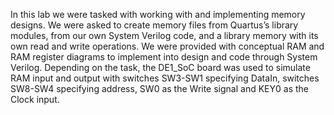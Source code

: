 In this lab we were tasked with working with and implementing memory designs. We were asked to create memory files from Quartus’s library modules, 
from our own System Verilog code, and a library memory with its own read and write operations. We were provided with conceptual RAM and RAM register
diagrams to implement into design and code through System Verilog. Depending on the task, the DE1_SoC board was used to simulate RAM input 
and output with switches SW3-SW1 specifying DataIn, switches SW8-SW4 specifying address, SW0 as the Write signal and KEY0 as the Clock input.
